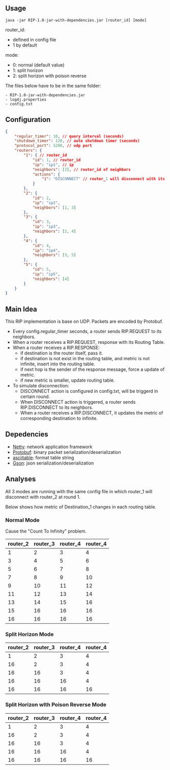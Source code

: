 ## Usage

```shell
java -jar RIP-1.0-jar-with-dependencies.jar [router_id] [mode]
```

router_id:

- defined in config file
- 1 by default

mode: 

- 0: normal (default value)
- 1: split horizon
- 2: split horizon with poison reverse

The files below have to be in the same folder:

```
- RIP-1.0-jar-with-dependencies.jar
- log4j.properties
- config.txt
```

## Configuration

```json
{
    "regular_timer": 10, // query interval (seconds)
    "shutdown_timer": 120, // auto shutdown timer (seconds)
    "protocol_port": 5200, // udp port
    "routers": {
        "1": { // router_id
            "id": 1, // router_id
            "ip": "ip1", // ip
            "neighbors": [2], // router_id of neighbors
            "actions": {
                "1": "DISCONNECT" // router_1 will disconnect with its neighbors in round 1
            }
        },
        "2": {
            "id": 2,
            "ip": "ip2",
            "neighbors": [1, 3]
        },
        "3": {
            "id": 3,
            "ip": "ip3",
            "neighbors": [2, 4]
        },
        "4": {
            "id": 4,
            "ip": "ip4",
            "neighbors": [3, 5]
        },
        "5": {
            "id": 5,
            "ip": "ip5",
            "neighbors": [4]
        }
    }
}
```

## Main Idea

This RIP implementation is base on UDP. Packets are encoded by Protobuf.

- Every config.regular_timer seconds, a  router sends RIP.REQUEST to its neighbors.
- When a router receives a RIP.REQUEST, response with its Routing Table.
- When a router receives a RIP.RESPONSE:
  - if destination is the router itself, pass it.
  - if destination is not exist in the routing table, and metric is not infinite, insert into the routing table.
  - if next hop is the sender of the response message, force a update of metric.
  - if new metric is smaller, update routing table.
- To simulate disconnection:
  - DISCONNECT action is configured in config.txt, will be triggerd in certain round.
  - When DISCONNECT action is triggered, a router sends RIP.DISCONNECT to its neighbors.
  - When a router receives a RIP.DISCONNECT, it updates the metric of corresponding destination to infinite. 

## Depedencies

- [Netty](https://netty.io/): network application framework 
- [Protobuf](https://developers.google.com/protocol-buffers): binary packet serialization/deserialization
- [asciitable](https://github.com/vdmeer/asciitable): format table string
- [Gson](https://github.com/google/gson): json serialization/deserialization

## Analyses

All 3 modes are running with the same config file in which router_1 will disconnect with router_2 at round 1.  

Below shows how metric of Destination_1 changes in each routing table.

### Normal Mode

Cause the "Count To Infinity" problem.

| router_2 | router_3 | router_4 | router_4 |
| -------- | -------- | -------- | -------- |
| 1        | 2        | 3        | 4        |
| 3        | 4        | 5        | 6        |
| 5        | 6        | 7        | 8        |
| 7        | 8        | 9        | 10       |
| 9        | 10       | 11       | 12       |
| 11       | 12       | 13       | 14       |
| 13       | 14       | 15       | 16       |
| 15       | 16       | 16       | 16       |
| 16       | 16       | 16       | 16       |



### Split Horizon Mode

| router_2 | router_3 | router_4 | router_4 |
| -------- | -------- | -------- | -------- |
| 1        | 2        | 3        | 4        |
| 16       | 2        | 3        | 4        |
| 16       | 16       | 3        | 4        |
| 16       | 16       | 16       | 4        |
| 16       | 16       | 16       | 16       |



### Split Horizon wIth Poison Reverse Mode

| router_2 | router_3 | router_4 | router_4 |
| -------- | -------- | -------- | -------- |
| 1        | 2        | 3        | 4        |
| 16       | 2        | 3        | 4        |
| 16       | 16       | 3        | 4        |
| 16       | 16       | 16       | 4        |
| 16       | 16       | 16       | 16       |